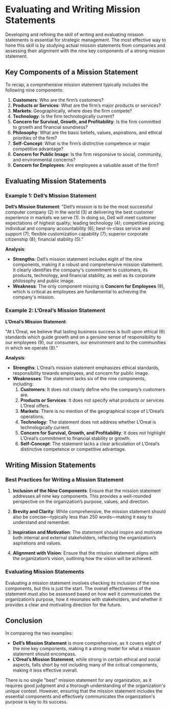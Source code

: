 # Evaluating and Writing Mission Statements

Developing and refining the skill of writing and evaluating mission statements is essential for strategic management. The most effective way to hone this skill is by studying actual mission statements from companies and assessing their alignment with the nine key components of a strong mission statement.

## Key Components of a Mission Statement

To recap, a comprehensive mission statement typically includes the following nine components:

1. **Customers**: Who are the firm’s customers?
2. **Products or Services**: What are the firm’s major products or services?
3. **Markets**: Geographically, where does the firm compete?
4. **Technology**: Is the firm technologically current?
5. **Concern for Survival, Growth, and Profitability**: Is the firm committed to growth and financial soundness?
6. **Philosophy**: What are the basic beliefs, values, aspirations, and ethical priorities of the firm?
7. **Self-Concept**: What is the firm’s distinctive competence or major competitive advantage?
8. **Concern for Public Image**: Is the firm responsive to social, community, and environmental concerns?
9. **Concern for Employees**: Are employees a valuable asset of the firm?

## Evaluating Mission Statements

### Example 1: Dell’s Mission Statement

**Dell’s Mission Statement**:
"Dell’s mission is to be the most successful computer company (2) in the world (3) at delivering the best customer experience in markets we serve (1). In doing so, Dell will meet customer expectations of highest quality; leading technology (4); competitive pricing; individual and company accountability (6); best-in-class service and support (7); flexible customization capability (7); superior corporate citizenship (8); financial stability (5)."

**Analysis**:

- **Strengths**: Dell’s mission statement includes eight of the nine components, making it a robust and comprehensive mission statement. It clearly identifies the company's commitment to customers, its products, technology, and financial stability, as well as its corporate philosophy and public image.
- **Weakness**: The only component missing is **Concern for Employees** (9), which is critical as employees are fundamental to achieving the company's mission.

### Example 2: L’Oreal’s Mission Statement

**L’Oreal’s Mission Statement**:

"At L’Oreal, we believe that lasting business success is built upon ethical (6) standards which guide growth and on a genuine sense of responsibility to our employees (9), our consumers, our environment and to the communities in which we operate (8)."

**Analysis**:

- **Strengths**: L’Oreal’s mission statement emphasizes ethical standards, responsibility towards employees, and concern for public image.
- **Weaknesses**: The statement lacks six of the nine components, including:
  1. **Customers**: It does not clearly define who the company’s customers are.
  2. **Products or Services**: It does not specify what products or services L’Oreal offers.
  3. **Markets**: There is no mention of the geographical scope of L’Oreal’s operations.
  4. **Technology**: The statement does not address whether L’Oreal is technologically current.
  5. **Concern for Survival, Growth, and Profitability**: It does not highlight L’Oreal’s commitment to financial stability or growth.
  6. **Self-Concept**: The statement lacks a clear articulation of L’Oreal’s distinctive competence or competitive advantage.

## Writing Mission Statements

### Best Practices for Writing a Mission Statement

1. **Inclusion of the Nine Components**: Ensure that the mission statement addresses all nine key components. This provides a well-rounded perspective on the organization’s purpose, values, and direction.
   
2. **Brevity and Clarity**: While comprehensive, the mission statement should also be concise—typically less than 250 words—making it easy to understand and remember.

3. **Inspiration and Motivation**: The statement should inspire and motivate both internal and external stakeholders, reflecting the organization’s aspirations and values.

4. **Alignment with Vision**: Ensure that the mission statement aligns with the organization’s vision, outlining how the vision will be achieved.

### Evaluating Mission Statements

Evaluating a mission statement involves checking its inclusion of the nine components, but this is just the start. The overall effectiveness of the statement must also be assessed based on how well it communicates the organization’s purpose, how it resonates with stakeholders, and whether it provides a clear and motivating direction for the future.

## Conclusion

In comparing the two examples:

- **Dell’s Mission Statement** is more comprehensive, as it covers eight of the nine key components, making it a strong model for what a mission statement should encompass.
- **L’Oreal’s Mission Statement**, while strong in certain ethical and social aspects, falls short by not including many of the critical components, making it less effective overall.

There is no single "best" mission statement for any organization, as it requires good judgment and a thorough understanding of the organization's unique context. However, ensuring that the mission statement includes the essential components and effectively communicates the organization's purpose is key to its success.
